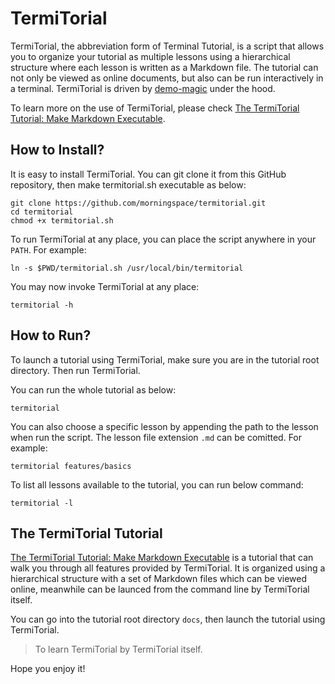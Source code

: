 # TermiTorial

TermiTorial, the abbreviation form of Terminal Tutorial, is a script that allows you to organize your tutorial as multiple lessons using a hierarchical structure where each lesson is written as a Markdown file. The tutorial can not only be viewed as online documents, but also can be run interactively in a terminal. TermiTorial is driven by [demo-magic](https://github.com/paxtonhare/demo-magic) under the hood.

To learn more on the use of TermiTorial, please check [The TermiTorial Tutorial: Make Markdown Executable](docs/README.md).

## How to Install?

It is easy to install TermiTorial. You can git clone it from this GitHub repository, then make termitorial.sh executable as below:
```shell
git clone https://github.com/morningspace/termitorial.git
cd termitorial
chmod +x termitorial.sh
```

To run TermiTorial at any place, you can place the script anywhere in your `PATH`. For example:
```shell
ln -s $PWD/termitorial.sh /usr/local/bin/termitorial
```

You may now invoke TermiTorial at any place:
```shell
termitorial -h
```

## How to Run?

To launch a tutorial using TermiTorial, make sure you are in the tutorial root directory. Then run TermiTorial.

You can run the whole tutorial as below:
```
termitorial
```

You can also choose a specific lesson by appending the path to the lesson when run the script. The lesson file extension `.md` can be comitted. For example:
```
termitorial features/basics
```

To list all lessons available to the tutorial, you can run below command:
```
termitorial -l
```

## The TermiTorial Tutorial

[The TermiTorial Tutorial: Make Markdown Executable](docs/README.md) is a tutorial that can walk you through all features provided by TermiTorial. It is organized using a hierarchical structure with a set of Markdown files which can be viewed online, meanwhile can be launced from the command line by TermiTorial itself.

You can go into the tutorial root directory `docs`, then launch the tutorial using TermiTorial.

> To learn TermiTorial by TermiTorial itself.

Hope you enjoy it!